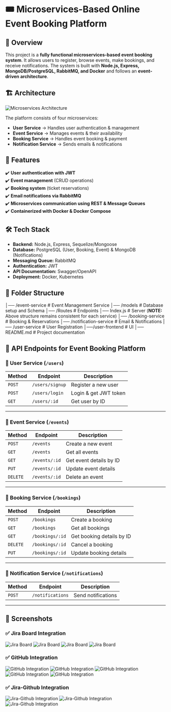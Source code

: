 # 🎟️ Microservices-Based Online Event Booking Platform  

## 📌 Overview  
This project is a **fully functional microservices-based event booking system**. It allows users to register, browse events, make bookings, and receive notifications. The system is built with **Node.js, Express, MongoDB/PostgreSQL, RabbitMQ, and Docker** and follows an **event-driven architecture**.

## 🏗️ Architecture  
![Microservices Architecture](./docs/architecture-diagram.png)  

The platform consists of four microservices:
- **User Service** → Handles user authentication & management  
- **Event Service** → Manages events & their availability  
- **Booking Service** → Handles event booking & payment  
- **Notification Service** → Sends emails & notifications  

## 🚀 Features  
✔️ **User authentication with JWT**  
✔️ **Event management** (CRUD operations)  
✔️ **Booking system** (ticket reservations)  
✔️ **Email notifications via RabbitMQ**  
✔️ **Microservices communication using REST & Message Queues**  
✔️ **Containerized with Docker & Docker Compose**  

## 🛠️ Tech Stack  
- **Backend:** Node.js, Express, Sequelize/Mongoose  
- **Database:** PostgreSQL (User, Booking, Event) & MongoDB (Notifications)  
- **Messaging Queue:** RabbitMQ  
- **Authentication:** JWT  
- **API Documentation:** Swagger/OpenAPI  
- **Deployment:** Docker, Kubernetes  

## 📂 Folder Structure  
│── /event-service # Event Management Service
    │── /models # Database setup and Schema
    │── /Routes # Endpoints
    │── Index.js # Server
    (**NOTE:** Above structure remains consistent for each service)
│── /booking-service # Booking & Reservations
│── /notification-service # Email & Notifications
|── /user-service # User Registration 
    │──/user-frontend # UI
│── README.md # Project documentation

## 📜 API Endpoints for Event Booking Platform

### **🔹 User Service (`/users`)**  
| Method | Endpoint | Description |
|--------|----------|-------------|
| `POST` | `/users/signup` | Register a new user |
| `POST` | `/users/login` | Login & get JWT token |
| `GET`  | `/users/:id` | Get user by ID |

---

### **🔹 Event Service (`/events`)**  
| Method | Endpoint | Description |
|--------|----------|-------------|
| `POST` | `/events` | Create a new event |
| `GET`  | `/events` | Get all events |
| `GET`  | `/events/:id` | Get event details by ID |
| `PUT`  | `/events/:id` | Update event details |
| `DELETE` | `/events/:id` | Delete an event |

---

### **🔹 Booking Service (`/bookings`)**  
| Method | Endpoint | Description |
|--------|----------|-------------|
| `POST` | `/bookings` | Create a booking |
| `GET`  | `/bookings` | Get all bookings |
| `GET`  | `/bookings/:id` | Get booking details by ID |
| `DELETE`  | `/bookings/:id` | Cancel a booking |
| `PUT`  | `/bookings/:id` | Update booking details |

---

### **🔹 Notification Service (`/notifications`)**  
| Method | Endpoint | Description |
|--------|----------|-------------|
| `POST` | `/notifications` | Send notifications |

---

## 📸 Screenshots

### ✅ Jira Board Integration
![Jira Board](docs/jira1.jpg)
![Jira Board](docs/jira2.jpg)
![Jira Board](docs/jira3.jpg)
![Jira Board](docs/jira4.jpg)

### ✅ GitHub Integration
![GitHub Integration](docs/githubproject.jpg)
![GitHub Integration](docs/githubprojec1.jpg)
![GitHub Integration](docs/githubproject2.jpg)
![GitHub Integration](docs/githubproject4.jpg)
![GitHub Integration](docs/githubproject3.jpg)

### ✅ Jira-Github Integration
![Jira-Github Integration](docs/jira_github_integration1.jpg)
![Jira-Github Integration](docs/jira_github_integration2.jpg)
![Jira-Github Integration](docs/jira_github_integration3.jpg)


